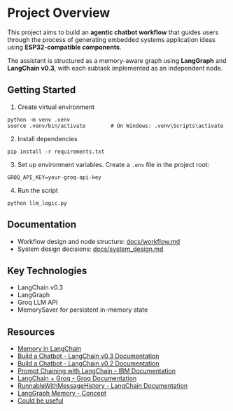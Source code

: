 # Project Overview

This project aims to build an **agentic chatbot workflow** that guides users through the process of generating embedded systems application ideas using **ESP32-compatible components**.

The assistant is structured as a memory-aware graph using **LangGraph** and **LangChain v0.3**, with each subtask implemented as an independent node.

## Getting Started

1. Create virtual environment

```
python -m venv .venv
source .venv/bin/activate        # On Windows: .venv\Scripts\activate
```

2. Install dependencies

```
pip install -r requirements.txt
```

3. Set up environment variables. Create a `.env` file in the project root:

```
GROQ_API_KEY=your-groq-api-key
```

4. Run the script

```
python llm_logic.py
```

## Documentation

- Workflow design and node structure: [docs/workflow.md](docs/workflow.md)
- System design decisions: [docs/system_design.md](docs/system_design.md)

## Key Technologies

- LangChain v0.3
- LangGraph
- Groq LLM API
- MemorySaver for persistent in-memory state

## Resources

- [Memory in LangChain](https://www.comet.com/site/blog/memory-in-langchain-a-deep-dive-into-persistent-context/)
- [Build a Chatbot - LangChain v0.3 Documentation](https://python.langchain.com/docs/tutorials/chatbot/)
- [Build a Chatbot - LangChain v0.2 Documentation](https://python.langchain.com/v0.2/docs/tutorials/chatbot/)
- [Prompt Chaining with LangChain - IBM Documentation](https://www.ibm.com/think/tutorials/prompt-chaining-langchain)
- [LangChain + Groq - Groq Documentation](https://console.groq.com/docs/langchain)
- [RunnableWithMessageHistory - LangChain Documentation](https://python.langchain.com/api_reference/core/runnables/langchain_core.runnables.history.RunnableWithMessageHistory.html)
- [LangGraph Memory - Concept](https://langchain-ai.github.io/langgraph/concepts/memory)
- [Could be useful](https://github.com/NirDiamant/agents-towards-production)
